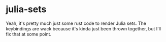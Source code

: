 # julia-sets
Yeah, it's pretty much just some rust code to render Julia sets.
The keybindings are wack because it's kinda just been thrown together, but I'll fix that at some point.
